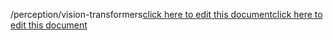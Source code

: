 /perception/vision-transformers<a href="https://github.com/BotParty/homelab_status_page/blob/main/perception/vision-transformers">click here to edit this document</a><a href="https://github.com/BotParty/homelab_status_page/blob/main/src//perception/vision-transformers">click here to edit this document</a>